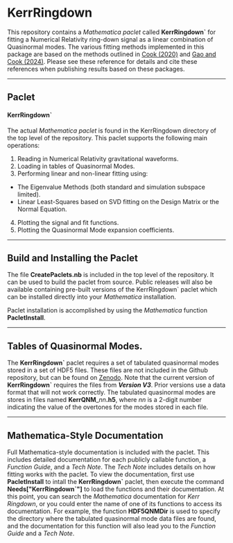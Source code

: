 # KerrRingdown

This repository contains a *Mathematica paclet* called __KerrRingdown\`__ for fitting a Numerical Relativity ring-down signal as a linear combination of Quasinormal modes.
The various fitting methods implemented in this package are based on the methods outlined in [Cook (2020)](https://link.aps.org/doi/10.1103/PhysRevD.102.024027) and [Gao and Cook (2024)]().  Please see these reference for details and cite these references when publishing results based on these packages.

---
## Paclet

#### KerrRingdown\`
The actual *Mathematica paclet* is found in the KerrRingdown directory of the top level of the repository.  This paclet supports the following main operations:
1. Reading in Numerical Relativity gravitational waveforms.
2. Loading in tables of Quasinormal Modes.
3. Performing linear and non-linear fitting using:
  + The Eigenvalue Methods (both standard and simulation subspace limited).
  + Linear Least-Squares based on SVD fitting on the Design Matrix or the Normal Equation.
4. Plotting the signal and fit functions.
5. Plotting the Quasinormal Mode expansion coefficients.

---
## Build and Installing the Paclet

The file __CreatePaclets.nb__ is included in the top level of the repository.  It can be used to build the paclet from source.  Public releases will also be available containing pre-built versions of the KerrRingdown\` paclet which can be installed directly into your *Mathematica* installation.

Paclet installation is accomplished by using the *Mathematica* function __PacletInstall__.

___
## Tables of Quasinormal Modes.

The __KerrRingdown\`__ paclet requires a set of tabulated quasinormal modes stored in a set of HDF5 files.  These files are not included in the Github repository, but can be found on [Zenodo](https://doi.org/10.5281/zenodo.14024959 "Quasinormal Mode Repo").  Note that the current version of __KerrRingdown\`__ requires the files from __*Version V3*__.  Prior versions use a data format that will not work correctly.  The tabulated quasinormal modes are stores in files named __KerrQNM___*nn*__.h5__, where *nn* is a 2-digit number indicating the value of the overtones for the modes stored in each file.

---
## Mathematica-Style Documentation

Full Mathematica-style documentation is included with the paclet.  This includes detailed documentation for each publicly callable function, a *Function Guide*, and a *Tech Note*.  The *Tech Note* includes details on how fitting works with the paclet.  To view the documentation, first use __PacletInstall__ to intall the __KerrRingdown\`__ paclet, then execute the command __Needs["KerrRingdown\`"]__ to load the functions and their documentation.  At this point, you can search the *Mathematica* documentation for *Kerr Ringdown*, or you could enter the name of one of its functions to access its documentation.  For example, the function __HDF5QNMDir__ is used to specify the directory where the tabulated quasinormal mode data files are found, and the documentation for this function will also lead you to the *Function Guide* and a *Tech Note*.
